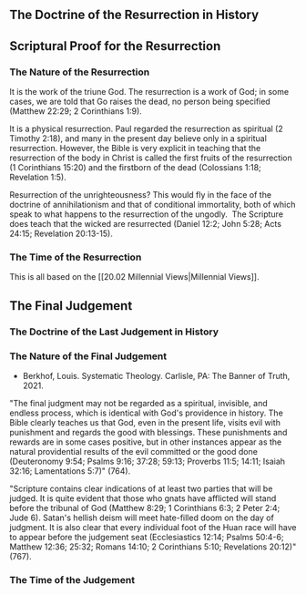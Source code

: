 ## The Doctrine of the Resurrection in History

## Scriptural Proof for the Resurrection

### The Nature of the Resurrection

It is the work of the triune God. The resurrection is a work of God; in some cases, we are told that Go raises the dead, no person being specified (Matthew 22:29; 2 Corinthians 1:9).

It is a physical resurrection. Paul regarded the resurrection as spiritual (2 Timothy 2:18), and many in the present day believe only in a spiritual resurrection. However, the Bible is very explicit in teaching that the resurrection of the body in Christ is called the first fruits of the resurrection (1 Corinthians 15:20) and the firstborn of the dead (Colossians 1:18; Revelation 1:5).

Resurrection of the unrighteousness? This would fly in the face of the doctrine of annihilationism and that of conditional immortality, both of which speak to what happens to the resurrection of the ungodly.  The Scripture does teach that the wicked are resurrected (Daniel 12:2; John 5:28; Acts 24:15; Revelation 20:13-15).

### The Time of the Resurrection

This is all based on the [[20.02 Millennial Views|Millennial Views]].

## The Final Judgement

### The Doctrine of the Last Judgement in History

### The Nature of the Final Judgement

- Berkhof, Louis. Systematic Theology. Carlisle, PA: The Banner of Truth, 2021.

"The final judgment may not be regarded as a spiritual, invisible, and endless process, which is identical with God's providence in history. The Bible clearly teaches us that God, even in the present life, visits evil with punishment and regards the good with blessings. These punishments and rewards are in some cases positive, but in other instances appear as the natural providential results of the evil committed or the good done (Deuteronomy 9:54; Psalms 9:16; 37:28; 59:13; Proverbs 11:5; 14:11; Isaiah 32:16; Lamentations 5:7)" (764).

"Scripture contains clear indications of at least two parties that will be judged. It is quite evident that those who gnats have afflicted will stand before the tribunal of God (Matthew 8:29; 1 Corinthians 6:3; 2 Peter 2:4; Jude 6). Satan's hellish deism will meet hate-filled doom on the day of judgment. It is also clear that every individual foot of the Huan race will have to appear before the judgement seat (Ecclesiastics 12:14; Psalms 50:4-6; Matthew 12:36; 25:32; Romans 14:10; 2 Corinthians 5:10; Revelations 20:12)" (767).

### The Time of the Judgement